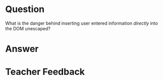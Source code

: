 # Question

What is the danger behind inserting user entered information *directly* into the DOM unescaped?

# Answer


# Teacher Feedback